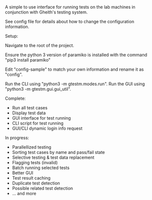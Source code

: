 A simple to use interface for running tests on the lab machines in conjunction with Gheith's testing system.

See config file for details about how to change the configuration information.

Setup:

Navigate to the root of the project.

Ensure the python 3 version of paramiko is installed with the command "pip3 install paramiko"

Edit "config-sample" to match your own information and rename it as "config".

Run the CLI using "python3 -m gtestm.modes.run".
Run the GUI using "python3 -m gtestm.gui.gui_util".

Complete:
- Run all test cases
- Display test data
- GUI interface for test running
- CLI script for test running
- GUI/CLI dynamic login info request

In progress:
- Parallellized testing
- Sorting test cases by name and pass/fail state
- Selective testing & test data replacement
- Flagging tests (invalid)
- Batch running selected tests
- Better GUI
- Test result caching
- Duplicate test detection
- Possible related test detection
- ... and more
